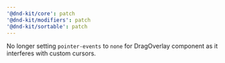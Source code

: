 ```yaml
---
'@dnd-kit/core': patch
'@dnd-kit/modifiers': patch
'@dnd-kit/sortable': patch
---
```


No longer setting `pointer-events` to `none` for DragOverlay component as it interferes with custom cursors.
